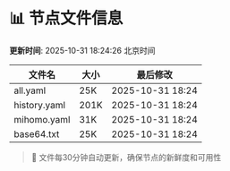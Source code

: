 # 📊 节点文件信息

**更新时间**: 2025-10-31 18:24:26 北京时间

| 文件名 | 大小 | 最后修改 |
|--------|------|----------|
| all.yaml | 25K | 2025-10-31 18:24 |
| history.yaml | 201K | 2025-10-31 18:24 |
| mihomo.yaml | 31K | 2025-10-31 18:24 |
| base64.txt | 25K | 2025-10-31 18:24 |

> 🔄 文件每30分钟自动更新，确保节点的新鲜度和可用性

